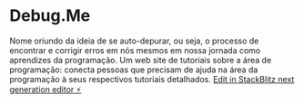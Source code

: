 # Debug.Me
Nome oriundo da ideia de se auto-depurar, ou seja, o processo de encontrar e corrigir erros em nós mesmos em nossa jornada como aprendizes da programação.
Um web site de tutoriais sobre a área de programação: conecta pessoas que precisam de ajuda na área da programação à seus respectivos tutoriais detalhados.
[Edit in StackBlitz next generation editor ⚡️](https://stackblitz.com/~/github.com/joselucas-coder/debugme)
